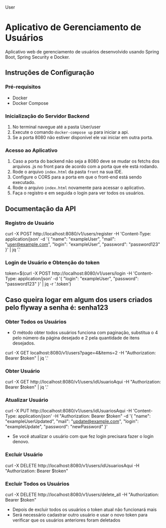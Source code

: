 User

# Aplicativo de Gerenciamento de Usuários

Aplicativo web de gerenciamento de usuários desenvolvido usando Spring Boot, Spring Security e Docker.

## Instruções de Configuração

### Pré-requisitos

- Docker
- Docker Compose

### Inicialização do Servidor Backend

1. No terminal navegue até a pasta User/user
2. Execute o comando `docker-compose up` para iniciar a api.
3. Se a porta 8080 não estiver disponível ele vai iniciar em outra porta.

### Acesso ao Aplicativo

1. Caso a porta do backend não seja a 8080 deve se mudar os fetchs dos arquivos .js no front para de acordo com a porta que ele está rodando.
2. Rode o arquivo `index.html` da pasta `front` na sua IDE.
3. Configure o CORS para a porta em que o front-end está sendo executado.
4. Rode o arquivo `index.html` novamente para acessar o aplicativo.
5. Faça o registro e em seguida o login para ver todos os usuários.

## Documentação da API

### Registro de Usuário

curl -X POST http://localhost:8080/v1/users/register -H 'Content-Type: application/json' -d '{ "name": "exampleUser", "mail": "user@example.com", "login": "exampleUser", "password": "password123" }' | jq '.'

### Login de Usuário e Obtenção do token

token=$(curl -X POST http://localhost:8080/v1/users/login -H 'Content-Type: application/json' -d '{ "login": "exampleUser", "password": "password123" }' | jq -r '.token')

## Caso queira logar em algum dos users criados pelo flyway a senha é: senha123

### Obter Todos os Usuários

- O método obter todos usuários funciona com paginação, substitua o 4 pelo número da página desejado e 2 pela quantidade de itens desejados.

curl -X GET localhost:8080/v1/users?page=4&items=2 -H "Authorization: Bearer $token" | jq '.'

### Obter Usuário

curl -X GET http://localhost:8080/v1/users/idUsuarioAqui -H "Authorization: Bearer $token" | jq '.'

### Atualizar Usuário

curl -X PUT http://localhost:8080/v1/users/idUsuariosAqui -H 'Content-Type: application/json' -H "Authorization: Bearer $token" -d '{ "name": "exampleUserUpdated", "mail": "update@example.com", "login": "exampleUpdate", "password": "newPassword" }'

- Se você atualizar o usuário com que fez login precisara fazer o login denovo.

### Excluir Usuário

curl -X DELETE http://localhost:8080/v1/users/idUsuariosAqui -H "Authorization: Bearer $token"

### Excluir Todos os Usuários

curl -X DELETE http://localhost:8080/v1/users/delete_all -H "Authorization: Bearer $token"

- Depois de excluir todos os usuários o token atual não funcionará mais
- Será necessário cadastrar outro usuário e usar o novo token para verificar que os usuários anteriores foram deletados

